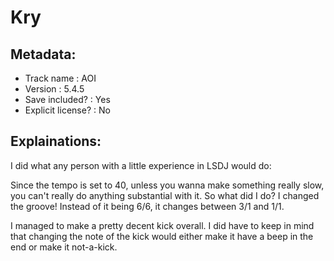 # Kry

## Metadata:

* Track name        : AOI 
* Version           : 5.4.5
* Save included?    : Yes
* Explicit license? : No

## Explainations:

I did what any person with a little experience in LSDJ would do:

Since the tempo is set to 40, unless you wanna make something really slow,
you can't really do anything substantial with it. So what did I do?
I changed the groove! Instead of it being 6/6, it changes between 3/1
and 1/1.

I managed to make a pretty decent kick overall. I did have to keep in mind that changing the note of the kick would either make it have a beep in the end or make it not-a-kick.
